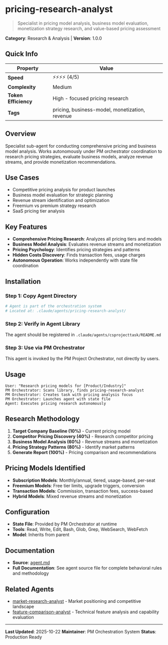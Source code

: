 # pricing-research-analyst

> Specialist in pricing model analysis, business model evaluation, monetization strategy research, and value-based pricing assessment

**Category**: Research & Analysis | **Version**: 1.0.0

## Quick Info

| Property | Value |
|----------|-------|
| **Speed** | ⚡⚡⚡⚡ (4/5) |
| **Complexity** | Medium |
| **Token Efficiency** | High - focused pricing research |
| **Tags** | pricing, business-model, monetization, revenue |

## Overview

Specialist sub-agent for conducting comprehensive pricing and business model analysis. Works autonomously under PM orchestrator coordination to research pricing strategies, evaluate business models, analyze revenue streams, and provide monetization recommendations.

## Use Cases

- Competitive pricing analysis for product launches
- Business model evaluation for strategic planning
- Revenue stream identification and optimization
- Freemium vs premium strategy research
- SaaS pricing tier analysis

## Key Features

- **Comprehensive Pricing Research**: Analyzes all pricing tiers and models
- **Business Model Analysis**: Evaluates revenue streams and monetization
- **Pricing Psychology**: Identifies pricing strategies and patterns
- **Hidden Costs Discovery**: Finds transaction fees, usage charges
- **Autonomous Operation**: Works independently with state file coordination

## Installation

### Step 1: Copy Agent Directory

```bash
# Agent is part of the orchestration system
# Located at: .claude/agents/pricing-research-analyst/
```

### Step 2: Verify in Agent Library

The agent should be registered in `.claude/agents/csprojecttask/README.md`

### Step 3: Use via PM Orchestrator

This agent is invoked by the PM Project Orchestrator, not directly by users.

## Usage

```
User: "Research pricing models for [Product/Industry]"
PM Orchestrator: Scans library, finds pricing-research-analyst
PM Orchestrator: Creates task with pricing analysis focus
PM Orchestrator: Launches agent with state file
Agent: Executes pricing research autonomously
```

## Research Methodology

1. **Target Company Baseline (10%)** - Current pricing model
2. **Competitor Pricing Discovery (40%)** - Research competitor pricing
3. **Business Model Analysis (60%)** - Revenue streams and monetization
4. **Pricing Strategy Patterns (80%)** - Identify market patterns
5. **Generate Report (100%)** - Pricing comparison and recommendations

## Pricing Models Identified

- **Subscription Models**: Monthly/annual, tiered, usage-based, per-seat
- **Freemium Models**: Free tier limits, upgrade triggers, conversion
- **Transaction Models**: Commission, transaction fees, success-based
- **Hybrid Models**: Mixed revenue streams and monetization

## Configuration

- **State File**: Provided by PM Orchestrator at runtime
- **Tools**: Read, Write, Edit, Bash, Glob, Grep, WebSearch, WebFetch
- **Model**: Inherits from parent

## Documentation

- **Source**: [agent.md](agent.md)
- **Full Documentation**: See agent source file for complete behavioral rules and methodology

## Related Agents

- [market-research-analyst](../market-research-analyst/README.md) - Market positioning and competitive landscape
- [feature-comparison-analyst](../feature-comparison-analyst/README.md) - Technical feature analysis and capability evaluation

---

**Last Updated**: 2025-10-22
**Maintainer**: PM Orchestration System
**Status**: Production Ready
